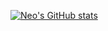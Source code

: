 [![Neo's GitHub stats](https://github-readme-stats.vercel.app/api?username=neoryans&show_icons=true&theme=tokyonight)](https://www.facebook.com/ryansneo)
